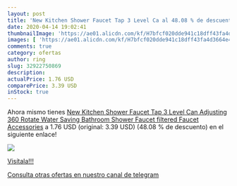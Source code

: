 ```yaml
---
layout: post
title: 'New Kitchen Shower Faucet Tap 3 Level Ca al 48.08 % de descuento'
date: 2020-04-14 19:02:41
thumbnailImage: 'https://ae01.alicdn.com/kf/H7bfcf020dde941c18dff43fa4d3664e4X/New-Kitchen-Shower-Faucet-Tap-3-Level-Can-Adjusting-360-Rotate-Water-Saving-Bathroom-Shower-Faucet.jpg_350x350._SL200_.jpg'
images: [ 'https://ae01.alicdn.com/kf/H7bfcf020dde941c18dff43fa4d3664e4X/New-Kitchen-Shower-Faucet-Tap-3-Level-Can-Adjusting-360-Rotate-Water-Saving-Bathroom-Shower-Faucet.jpg_350x350._SL200_.jpg' ]
comments: true
category: ofertas
author: ring
slug: 32922750869
description:
actualPrice: 1.76 USD
comparePrice: 3.39 USD
inStock: true
---
```


Ahora mismo tienes [New Kitchen Shower Faucet Tap 3 Level Can Adjusting 360 Rotate Water Saving Bathroom Shower Faucet filtered Faucet Accessories](https://www.amazon.com/dp/32922750869/?tag=redken08-20) a 1.76 USD (original: 3.39 USD) (48.08 %  de descuento) en el siguiente enlace!

[![](https://ae01.alicdn.com/kf/H7bfcf020dde941c18dff43fa4d3664e4X/New-Kitchen-Shower-Faucet-Tap-3-Level-Can-Adjusting-360-Rotate-Water-Saving-Bathroom-Shower-Faucet.jpg_350x350._SL200_.jpg)](https://www.amazon.com/dp/32922750869/?tag=redken08-20)

[Visítala!!!](https://www.amazon.com/dp/32922750869/?tag=redken08-20)

[Consulta otras ofertas en nuestro canal de telegram](https://t.me/s/ofertas25)
